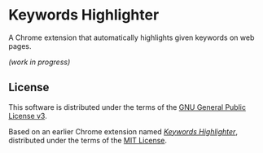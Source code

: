 # Keywords Highlighter

A Chrome extension that automatically highlights given keywords on web pages.

*(work in progress)*

## License

This software is distributed under the terms of the
[GNU General Public License v3](https://www.gnu.org/licenses/gpl-3.0.en.html).

Based on an earlier Chrome extension named
*[Keywords Highlighter](https://code.google.com/p/keywords-highlighter/)*,
distributed under the terms of the
[MIT License](http://opensource.org/licenses/MIT).
